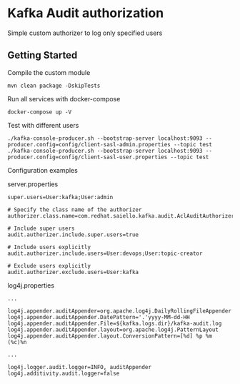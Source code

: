 
# Kafka Audit authorization

Simple custom authorizer to log only specified users  

## Getting Started

Compile the custom module 

```
mvn clean package -DskipTests
```

Run all services with docker-compose 

```
docker-compose up -V
```

Test with different users

```
./kafka-console-producer.sh --bootstrap-server localhost:9093 --producer.config=config/client-sasl-admin.properties --topic test
./kafka-console-producer.sh --bootstrap-server localhost:9093 --producer.config=config/client-sasl-user.properties --topic test
```


Configuration examples 

server.properties

```
super.users=User:kafka;User:admin

# Specify the class name of the authorizer 
authorizer.class.name=com.redhat.saiello.kafka.audit.AclAuditAuthorizer

# Include super users 
audit.authorizer.include.super.users=true

# Include users explicitly
audit.authorizer.include.users=User:devops;User:topic-creator

# Exclude users explicitly
audit.authorizer.exclude.users=User:kafka
```


log4j.properties

```
...

log4j.appender.auditAppender=org.apache.log4j.DailyRollingFileAppender
log4j.appender.auditAppender.DatePattern='.'yyyy-MM-dd-HH
log4j.appender.auditAppender.File=${kafka.logs.dir}/kafka-audit.log
log4j.appender.auditAppender.layout=org.apache.log4j.PatternLayout
log4j.appender.auditAppender.layout.ConversionPattern=[%d] %p %m (%c)%n

...

log4j.logger.audit.logger=INFO, auditAppender
log4j.additivity.audit.logger=false
```

